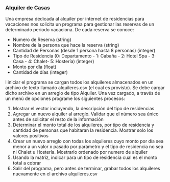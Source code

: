 ### Alquiler de Casas

Una empresa dedicada al alquiler por internet de residencias para vacaciones nos solicita un programa para gestionar 
las reservas de un determinado periodo vacaciona. De cada reserva se conoce:

- Numero de Reserva (string)
- Nombre de la persona que hace la reserva (string)
- Cantidad de Personas (desde 1 persona hasta 8 personas) (integer)
- Tipo de Residencia (0: Departamento - 1: Cabaña - 2: Hotel Spa - 3: Casa - 4: Chalet- 5: Hostería) (integer)
- Monto por día (float)
- Cantidad de días (integer)

l iniciar el programa se cargan todos los alquileres almacenados en un archivo de texto llamado alquileres.csv 
(el cual es provisto). Se debe cargar dicho archivo en un arreglo de tipo Alquiler. Una vez cargado, a través de un 
menú de opciones programe los siguientes procesos:

1. Mostrar el vector incluyendo, la descripción del tipo de residencias
2. Agregar un nuevo alquiler al arreglo. Validar que el número sea único antes de solicitar el resto de la información
3. Determinar el monto total de los alquileres, por tipo de residencia y cantidad de personas que habitaran la 
   residencia. Mostrar solo los valores positivos
4. Crear un nuevo arreglo con todas los alquileres cuyo monto por día sea menor a un valor x pasado por parámetro y 
   el tipo de residencia no sea ni Chalet u Hostería. Mostrarlo ordenado por numero de alquiler
5. Usando la matriz, indicar para un tipo de residencia cual es el monto total a cobrar
6. Salir del programa, pero antes de terminar, grabar todos los alquileres nuevamente en el archivo alquileres.csv
